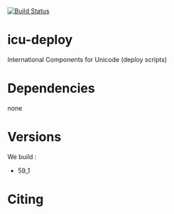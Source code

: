 [![Build Status](https://ci.sagrid.ac.za/buildStatus/icon?job=icu-deploy)](https://ci.sagrid.ac.za/job/icu-deploy/)

# icu-deploy

International Components for Unicode (deploy scripts)

# Dependencies

none

# Versions

We build :

  * 59_1

# Citing
